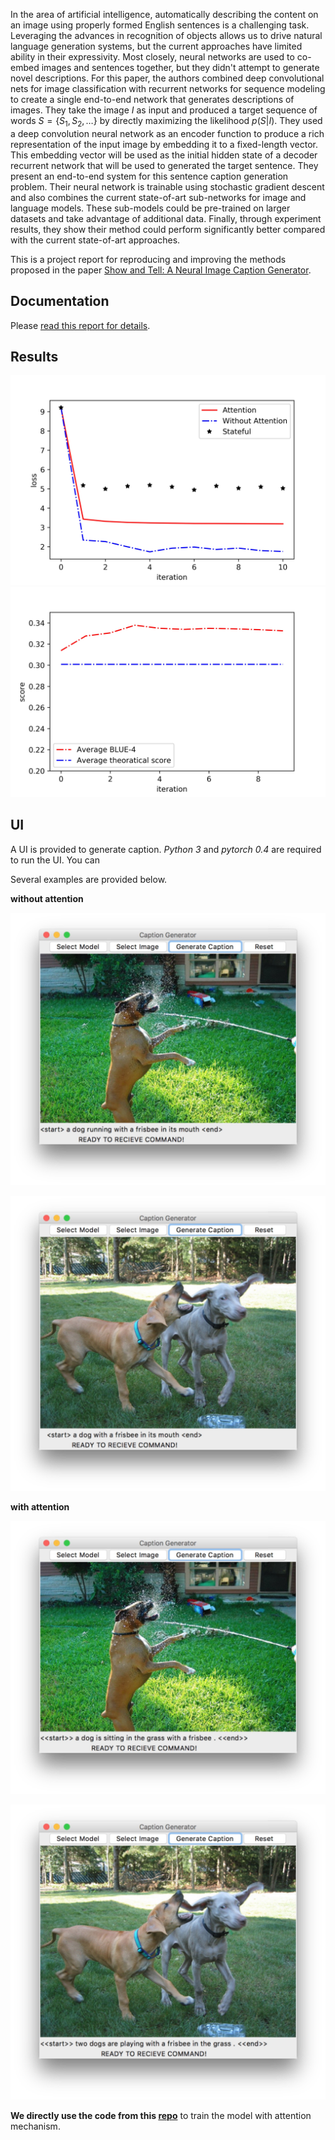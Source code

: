 In the area of artificial intelligence, automatically describing the content on an image using properly formed English sentences is a challenging task. Leveraging the advances in recognition of objects allows us to drive natural language generation systems, but the current approaches have limited ability in their expressivity. Most closely, neural networks are used to co-embed images and sentences together, but they didn't attempt to generate novel descriptions. For this paper, the authors combined deep convolutional nets for image classification with recurrent networks for sequence modeling to create a single end-to-end network that generates descriptions of images. They take the image $I$ as input and produced a target sequence of words $S = \{S_1, S_2, \ldots\}$ by directly maximizing the likelihood $p(S|I)$. They used a deep convolution neural network as an encoder function to produce a rich representation of the input image by embedding it to a fixed-length vector. This embedding vector will be used as the initial hidden state of a decoder recurrent network that will be used to generated the target sentence. They present an end-to-end system for this sentence caption generation problem. Their neural network is trainable using stochastic gradient descent and also combines the current state-of-art sub-networks for image and language models. These sub-models could be pre-trained on larger datasets and take advantage of additional data. Finally, through experiment results, they show their method could perform significantly better compared with the current state-of-art approaches.

This is a project report for reproducing and improving the methods proposed in the paper [Show and Tell: A Neural Image Caption Generator](https://arxiv.org/abs/1411.4555).

## Documentation

Please [read this report for details](report/Final_report.pdf).


## Results

![](./results/loss.jpeg)
![](./results/bleu.jpeg)



## UI
A UI is provided to generate caption. *Python 3* and *pytorch 0.4* are required to run the UI. You can


Several examples are provided below.


**without attention**

![](./UI/test/attention-1.jpeg)


![](./UI/test/attention-2.jpeg)

**with attention**

![](./UI/test/no-attention-1.jpeg)

![](./UI/test/no-attention-2.jpeg)

**We directly use the code from this [repo](https://github.com/sgrvinod/a-PyTorch-Tutorial-to-Image-Captioning)** to train the model with attention mechanism.
